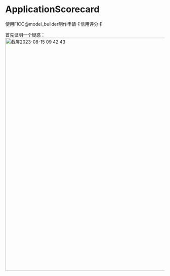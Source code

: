 # ApplicationScorecard
使用FICO@model_builder制作申请卡信用评分卡

首先证明一个疑惑：
<img width="735" alt="截屏2023-08-15 09 42 43" src="https://github.com/ErwanPishi/ApplicationScorecard/assets/136585409/0498a8a3-6f4b-419c-90f6-5edfee280ef6">
